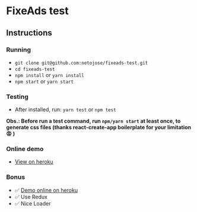 # FixeAds test

## Instructions

### Running
- `git clone git@github.com:netojose/fixeads-test.git`
- `cd fixeads-test`
- `npm install` or `yarn install`
- `npm start` or `yarn start`

### Testing
- After installed, run: `yarn test` or `npm test`

**Obs.: Before run a test command, run `npm/yarn start` at least once, to generate css files (thanks react-create-app boilerplate for your limitation :rage: )**

### Online demo
- [View on heroku](https://fixeads-test.herokuapp.com/)

### Bonus
- :white_check_mark: [Demo online on heroku](https://fixeads-test.herokuapp.com/)
- :white_check_mark: Use Redux
- :white_check_mark: Nice Loader